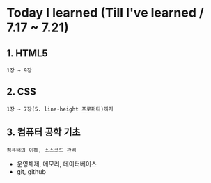 # Today I learned (Till I've learned / 7.17 ~ 7.21)
## 1. HTML5
    1장 ~ 9장

## 2. CSS
    1장 ~ 7장(5. line-height 프로퍼티)까지

## 3. 컴퓨터 공학 기초
    컴퓨터의 이해, 소스코드 관리
  * 운영체제, 메모리, 데이터베이스
  * git, github